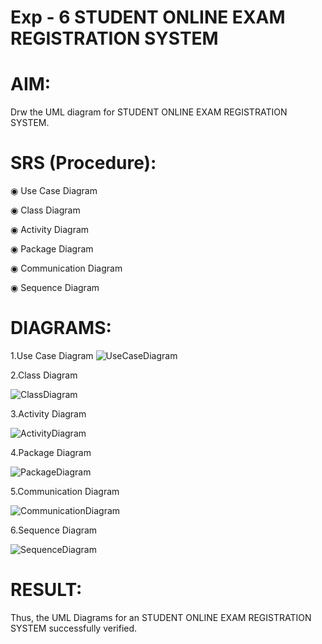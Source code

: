 # Exp - 6 STUDENT ONLINE EXAM REGISTRATION SYSTEM

# AIM:

  Drw the UML diagram for STUDENT ONLINE EXAM REGISTRATION SYSTEM.
  
# SRS (Procedure):

 ◉ Use Case Diagram

◉ Class Diagram

◉ Activity Diagram

◉ Package Diagram

◉ Communication Diagram

◉ Sequence Diagram



# DIAGRAMS:

1.Use Case Diagram
![UseCaseDiagram](https://github.com/user-attachments/assets/9c36c2c7-65fa-4b43-b4a2-52d880828a5c)


2.Class Diagram

![ClassDiagram](https://github.com/user-attachments/assets/bcde7dbe-4f3b-4e38-968b-11a50a4258c0)


3.Activity Diagram

![ActivityDiagram](https://github.com/user-attachments/assets/4688b264-98b3-4d02-a6e2-2195a4320806)

  

4.Package Diagram

![PackageDiagram](https://github.com/user-attachments/assets/09287c1b-9745-4d06-b08c-9b99c3378768)


5.Communication Diagram

![CommunicationDiagram](https://github.com/user-attachments/assets/3d52aaec-a47b-4349-ab6a-6d9a5d823e59)


6.Sequence Diagram

![SequenceDiagram](https://github.com/user-attachments/assets/1fc3e80d-2f1a-40e9-b117-c788e3acc8a3)


# RESULT:

 Thus, the UML Diagrams for an STUDENT ONLINE EXAM REGISTRATION SYSTEM successfully verified.
